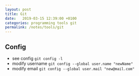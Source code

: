 ```yaml
---
layout: post
title: Git
date:   2019-03-15 12:39:00 +0100
categories: programming tools git
permalink: /notes/tools/git
---
```


## Config
* see config `git config -l`  
* modify username `git config --global user.name "newName"`  
* modify email `git config --global user.mail "new@mail.com"`
